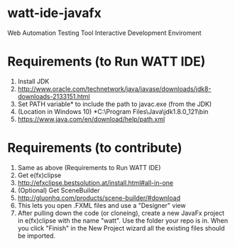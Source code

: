 # watt-ide-javafx
Web Automation Testing Tool Interactive Development Enviroment

# Requirements (to Run WATT IDE)
1. Install JDK
  1. http://www.oracle.com/technetwork/java/javase/downloads/jdk8-downloads-2133151.html
2. Set PATH variable* to include the path to javac.exe (from the JDK)
  1. (Location in Windows 10) *C:\Program Files\Java\jdk1.8.0_121\bin
  2. https://www.java.com/en/download/help/path.xml

# Requirements (to contribute)
1. Same as above (Requirements to Run WATT IDE)
2. Get e(fx)clipse
  1. http://efxclipse.bestsolution.at/install.html#all-in-one
3. (Optional) Get SceneBuilder
  1. http://gluonhq.com/products/scene-builder/#download
  2. This lets you open .FXML files and use a "Designer" view
4. After pulling down the code (or cloneing), create a new JavaFx project in e(fx)clipse with the name "watt". Use the folder your repo is in. When you click "Finish" in the New Project wizard all the existing files should be imported.
